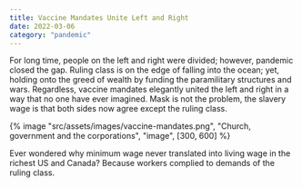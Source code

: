 ```yaml
---
title: Vaccine Mandates Unite Left and Right
date: 2022-03-06
category: "pandemic"
---
```


For long time, people on the left and right were divided; however, pandemic closed the gap. Ruling class is on the edge of falling into the ocean; yet, holding onto the greed of wealth by funding the paramilitary structures and wars. Regardless, vaccine mandates elegantly united the left and right in a way that no one have ever imagined. Mask is not the problem, the slavery wage is that both sides now agree except the ruling class.

<!-- excerpt -->

{% image "src/assets/images/vaccine-mandates.png", "Church, government and the corporations", "image", [300, 600] %}

Ever wondered why minimum wage never translated into living wage in the richest US and Canada? Because workers complied to demands of the ruling class.
